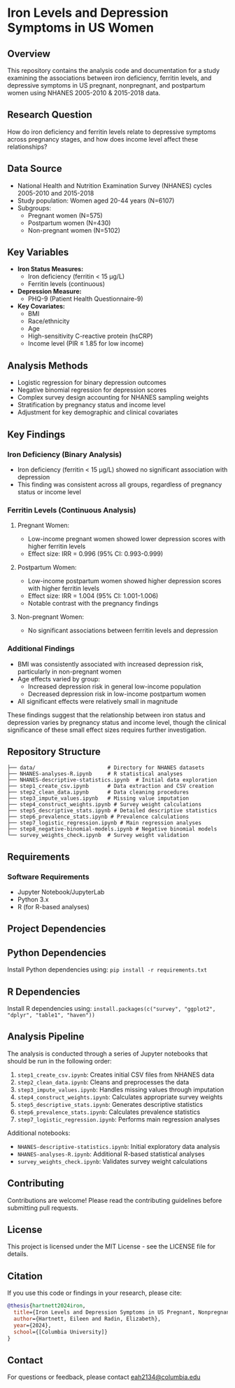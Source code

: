 # Iron Levels and Depression Symptoms in US Women

## Overview
This repository contains the analysis code and documentation for a study examining the associations between iron deficiency, ferritin levels, and depressive symptoms in US pregnant, nonpregnant, and postpartum women using NHANES 2005-2010 & 2015-2018 data.

## Research Question
How do iron deficiency and ferritin levels relate to depressive symptoms across pregnancy stages, and how does income level affect these relationships?

## Data Source
- National Health and Nutrition Examination Survey (NHANES) cycles 2005-2010 and 2015-2018
- Study population: Women aged 20-44 years (N=6107)
- Subgroups:
  - Pregnant women (N=575)
  - Postpartum women (N=430)
  - Non-pregnant women (N=5102)

## Key Variables
- **Iron Status Measures:**
  - Iron deficiency (ferritin < 15 μg/L)
  - Ferritin levels (continuous)
- **Depression Measure:**
  - PHQ-9 (Patient Health Questionnaire-9)
- **Key Covariates:**
  - BMI
  - Race/ethnicity
  - Age
  - High-sensitivity C-reactive protein (hsCRP)
  - Income level (PIR ≤ 1.85 for low income)

## Analysis Methods
- Logistic regression for binary depression outcomes
- Negative binomial regression for depression scores
- Complex survey design accounting for NHANES sampling weights
- Stratification by pregnancy status and income level
- Adjustment for key demographic and clinical covariates

## Key Findings

### Iron Deficiency (Binary Analysis)
- Iron deficiency (ferritin < 15 μg/L) showed no significant association with depression
- This finding was consistent across all groups, regardless of pregnancy status or income level

### Ferritin Levels (Continuous Analysis)
1. Pregnant Women:
   - Low-income pregnant women showed lower depression scores with higher ferritin levels
   - Effect size: IRR = 0.996 (95% CI: 0.993-0.999)

2. Postpartum Women:
   - Low-income postpartum women showed higher depression scores with higher ferritin levels
   - Effect size: IRR = 1.004 (95% CI: 1.001-1.006)
   - Notable contrast with the pregnancy findings

3. Non-pregnant Women:
   - No significant associations between ferritin levels and depression

### Additional Findings
- BMI was consistently associated with increased depression risk, particularly in non-pregnant women
- Age effects varied by group:
  - Increased depression risk in general low-income population
  - Decreased depression risk in low-income postpartum women
- All significant effects were relatively small in magnitude

These findings suggest that the relationship between iron status and depression varies by pregnancy status and income level, though the clinical significance of these small effect sizes requires further investigation.

## Repository Structure
```
├── data/                       # Directory for NHANES datasets
├── NHANES-analyses-R.ipynb     # R statistical analyses
├── NHANES-descriptive-statistics.ipynb  # Initial data exploration
├── step1_create_csv.ipynb      # Data extraction and CSV creation
├── step2_clean_data.ipynb      # Data cleaning procedures
├── step3_impute_values.ipynb   # Missing value imputation
├── step4_construct_weights.ipynb # Survey weight calculations
├── step5_descriptive_stats.ipynb # Detailed descriptive statistics
├── step6_prevalence_stats.ipynb # Prevalence calculations 
├── step7_logistic_regression.ipynb # Main regression analyses 
├── step8_negative-binomial-models.ipynb # Negative binomial models
└── survey_weights_check.ipynb  # Survey weight validation
```

## Requirements

### Software Requirements
- Jupyter Notebook/JupyterLab
- Python 3.x
- R (for R-based analyses)

## Project Dependencies

## Python Dependencies
Install Python dependencies using:
`pip install -r requirements.txt`

## R Dependencies
Install R dependencies using:
`install.packages(c("survey", "ggplot2", "dplyr", "table1", "haven"))`

## Analysis Pipeline

The analysis is conducted through a series of Jupyter notebooks that should be run in the following order:

1. `step1_create_csv.ipynb`: Creates initial CSV files from NHANES data
2. `step2_clean_data.ipynb`: Cleans and preprocesses the data
3. `step3_impute_values.ipynb`: Handles missing values through imputation
4. `step4_construct_weights.ipynb`: Calculates appropriate survey weights
5. `step5_descriptive_stats.ipynb`: Generates descriptive statistics
6. `step6_prevalence_stats.ipynb`: Calculates prevalence statistics
7. `step7_logistic_regression.ipynb`: Performs main regression analyses

Additional notebooks:
- `NHANES-descriptive-statistics.ipynb`: Initial exploratory data analysis
- `NHANES-analyses-R.ipynb`: Additional R-based statistical analyses
- `survey_weights_check.ipynb`: Validates survey weight calculations

## Contributing
Contributions are welcome! Please read the contributing guidelines before submitting pull requests.

## License
This project is licensed under the MIT License - see the LICENSE file for details.

## Citation
If you use this code or findings in your research, please cite:
```bibtex
@thesis{hartnett2024iron,
  title={Iron Levels and Depression Symptoms in US Pregnant, Nonpregnant, and Postpartum Women: NHANES 2005-2010 & 2015-2018},
  author={Hartnett, Eileen and Radin, Elizabeth},
  year={2024},
  school={[Columbia University]}
}
```

## Contact
For questions or feedback, please contact eah2134@columbia.edu
